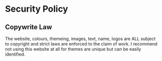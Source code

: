 # Security Policy

## Copywrite Law 

The website, colours, themeing, images, text, name, logos are ALL 
subject to copyright and strict laws are enforced to the claim of work.
I recommend not using this website at all for themes are unique but can 
be easily identified.

